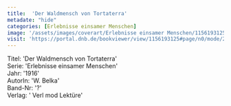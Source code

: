 ```yaml
---
title:  'Der Waldmensch von Tortaterra'
metadate: "hide"
categories: [Erlebnisse einsamer Menschen]
image: '/assets/images/coverart/Erlebnisse einsamer Menschen/1156193125_00000010.jpg'
visit: 'https://portal.dnb.de/bookviewer/view/1156193125#page/n0/mode/2up'
---
```

Titel: 'Der Waldmensch von Tortaterra' <br>
Serie: 'Erlebnisse einsamer Menschen' <br>
Jahr: '1916' <br>
AutorIn: 'W. Belka' <br>
Band-Nr: '?' <br>
Verlag: ' Verl mod Lektüre'